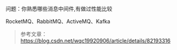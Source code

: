 
问题：你熟悉哪些消息中间件,有做过性能比较

RocketMQ、RabbitMQ、ActiveMQ、Kafka
> 参考文章：https://blog.csdn.net/wqc19920906/article/details/82193316